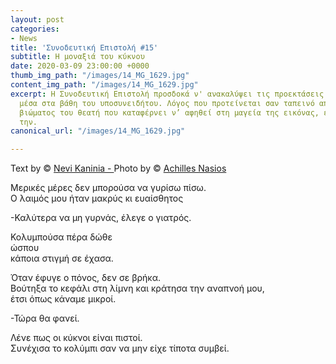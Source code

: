 ```yaml
---
layout: post
categories:
- News
title: 'Συνοδευτική Επιστολή #15'
subtitle: Η μοναξιά του κύκνου
date: 2020-03-09 23:00:00 +0000
thumb_img_path: "/images/14_MG_1629.jpg"
content_img_path: "/images/14_MG_1629.jpg"
excerpt: Η Συνοδευτική Επιστολή προσδοκά ν' ανακαλύψει τις προεκτάσεις της εικόνας
  μέσα στα βάθη του υποσυνειδήτου. Λόγος που προτείνεται σαν ταπεινό απαύγασμα του
  βιώματος του θεατή που καταφέρνει ν’ αφηθεί στη μαγεία της εικόνας, επαναδημιουργώντας
  την.
canonical_url: "/images/14_MG_1629.jpg"

---
```

Text by © <a href="https://www.facebook.com/nevi.kaninia" target="blank">Nevi Kaninia - </a>Photo by © <a href="https://anikon.org/" target="blank">Achilles Nasios</a>

Μερικές μέρες δεν μπορούσα να γυρίσω πίσω.  
O λαιμός μου ήταν μακρύς κι ευαίσθητος

\-Καλύτερα να μη γυρνάς, έλεγε ο γιατρός.

Κολυμπούσα πέρα δώθε  
ώσπου  
κάποια στιγμή σε έχασα.

Όταν έφυγε ο πόνος, δεν σε βρήκα.  
Βούτηξα το κεφάλι στη λίμνη και κράτησα την αναπνοή μου,  
έτσι όπως κάναμε μικροί.

\-Τώρα θα φανεί.

Λένε πως οι κύκνοι είναι πιστοί.  
Συνέχισα το κολύμπι σαν να μην είχε τίποτα συμβεί.